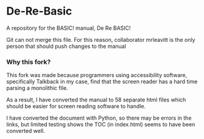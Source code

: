 De-Re-Basic
===========

A repository for the BASIC! manual, De Re BASIC!

Git can not merge this file. For this reason, collaborator  mrleavitt is the only person that should push changes to the manual

### Why this fork?

This fork was made because programmers using accessibility software, specifically Talkback in my case, find that the screen reader has a hard time parsing a monolithic file. 

As a result, I have converted the manual to 58 separate html files which should be easier for screen reading software to handle. 

I have converted the document with Python, so there may be errors in the links, but limited testing shows the TOC (in index.html) seems to have been converted well.

